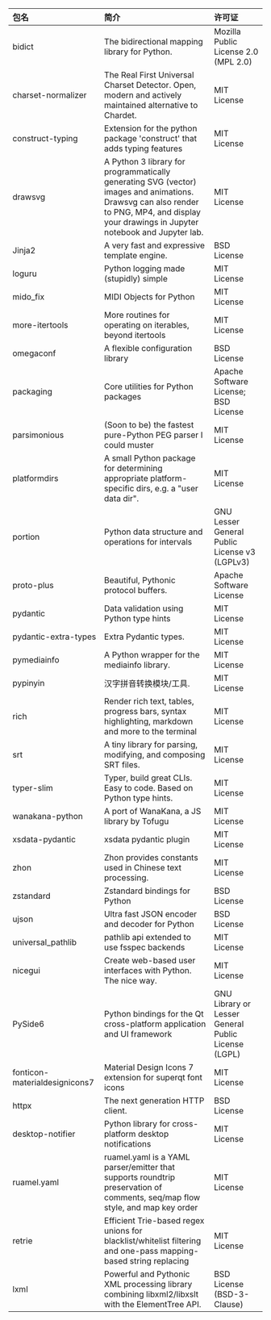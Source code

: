| 包名                            | 简介                                                                                                                                                                                          | 许可证                                                 |
|:----------------------------- |:------------------------------------------------------------------------------------------------------------------------------------------------------------------------------------------- |:--------------------------------------------------- |
| bidict                        | The bidirectional mapping library for Python.                                                                                                                                               | Mozilla Public License 2.0 (MPL 2.0)                |
| charset-normalizer            | The Real First Universal Charset Detector. Open, modern and actively maintained alternative to Chardet.                                                                                     | MIT License                                         |
| construct-typing              | Extension for the python package 'construct' that adds typing features                                                                                                                      | MIT License                                         |
| drawsvg                       | A Python 3 library for programmatically generating SVG (vector) images and animations.  Drawsvg can also render to PNG, MP4, and display your drawings in Jupyter notebook and Jupyter lab. | MIT License                                         |
| Jinja2                        | A very fast and expressive template engine.                                                                                                                                                 | BSD License                                         |
| loguru                        | Python logging made (stupidly) simple                                                                                                                                                       | MIT License                                         |
| mido_fix                      | MIDI Objects for Python                                                                                                                                                                     | MIT License                                         |
| more-itertools                | More routines for operating on iterables, beyond itertools                                                                                                                                  | MIT License                                         |
| omegaconf                     | A flexible configuration library                                                                                                                                                            | BSD License                                         |
| packaging                     | Core utilities for Python packages                                                                                                                                                          | Apache Software License; BSD License                |
| parsimonious                  | (Soon to be) the fastest pure-Python PEG parser I could muster                                                                                                                              | MIT License                                         |
| platformdirs                  | A small Python package for determining appropriate platform-specific dirs, e.g. a "user data dir".                                                                                          | MIT License                                         |
| portion                       | Python data structure and operations for intervals                                                                                                                                          | GNU Lesser General Public License v3 (LGPLv3)       |
| proto-plus                    | Beautiful, Pythonic protocol buffers.                                                                                                                                                       | Apache Software License                             |
| pydantic                      | Data validation using Python type hints                                                                                                                                                     | MIT License                                         |
| pydantic-extra-types          | Extra Pydantic types.                                                                                                                                                                       | MIT License                                         |
| pymediainfo                   | A Python wrapper for the mediainfo library.                                                                                                                                                 | MIT License                                         |
| pypinyin                      | 汉字拼音转换模块/工具.                                                                                                                                                                                | MIT License                                         |
| rich                          | Render rich text, tables, progress bars, syntax highlighting, markdown and more to the terminal                                                                                             | MIT License                                         |
| srt                           | A tiny library for parsing, modifying, and composing SRT files.                                                                                                                             | MIT License                                         |
| typer-slim                    | Typer, build great CLIs. Easy to code. Based on Python type hints.                                                                                                                          | MIT License                                         |
| wanakana-python               | A port of WanaKana, a JS library by Tofugu                                                                                                                                                  | MIT License                                         |
| xsdata-pydantic               | xsdata pydantic plugin                                                                                                                                                              | MIT License                                         |
| zhon                          | Zhon provides constants used in Chinese text processing.                                                                                                                                    | MIT License                                         |
| zstandard                     | Zstandard bindings for Python                                                                                                                                                               | BSD License                                         |
| ujson                         | Ultra fast JSON encoder and decoder for Python                                                                                                                                              | BSD License                                         |
| universal_pathlib             | pathlib api extended to use fsspec backends                                                                                                                                                 | MIT License                                         |
| nicegui                       | Create web-based user interfaces with Python. The nice way.                                                                                                                                 | MIT License                                         |
| PySide6                       | Python bindings for the Qt cross-platform application and UI framework                                                                                                                      | GNU Library or Lesser General Public License (LGPL) |
| fonticon-materialdesignicons7 | Material Design Icons 7 extension for superqt font icons                                                                                                                                    | MIT License                                         |
| httpx                         | The next generation HTTP client.                                                                                                                                                            | BSD License                                         |
| desktop-notifier              | Python library for cross-platform desktop notifications                                                                                                                                     | MIT License                                         |
| ruamel.yaml                   | ruamel.yaml is a YAML parser/emitter that supports roundtrip preservation of comments, seq/map flow style, and map key order                                                                | MIT License                                         |
| retrie                        | Efficient Trie-based regex unions for blacklist/whitelist filtering and one-pass mapping-based string replacing                                                            | MIT License                                         |
| lxml                          | Powerful and Pythonic XML processing library combining libxml2/libxslt with the ElementTree API.                                                                 | BSD License (BSD-3-Clause)                          |